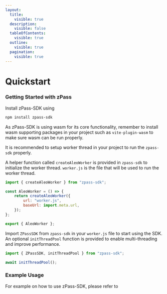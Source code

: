 ```yaml
---
layout:
  title:
    visible: true
  description:
    visible: false
  tableOfContents:
    visible: true
  outline:
    visible: true
  pagination:
    visible: true
---
```


# Quickstart

### Getting Started with zPass

Install zPass-SDK using 

```bash
npm install zpass-sdk
```  

As zPass-SDK is using wasm for its core functionality, remember to install wasm supporting packages in your project such as `vite-plugin-wasm` to make sure wasm can be run properly.  

It is recommended to setup worker thread in your project to run the `zpass-sdk` properly.

A helper function called `createAleoWorker` is provided in `zpass-sdk` to initialize the worker thread. `worker.js` is the file that will be used to run the worker thread.

```javascript
import { createAleoWorker } from "zpass-sdk";

const AleoWorker = () => {
    return createAleoWorker({
        url: "worker.js",
        baseUrl: import.meta.url,
    });
};

export { AleoWorker };
```

Import `ZPassSDK` from `zpass-sdk` in your `worker.js` file to start using the SDK. An optional `initThreadPool` function is provided to enable multi-threading and improve performance.

```javascript
import { ZPassSDK, initThreadPool } from "zpass-sdk";

await initThreadPool();
```

### Example Usage

For example on how to use zPass-SDK, please refer to 